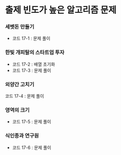 # 출제 빈도가 높은 알고리즘 문제  

### 세벳돈 만들기
- 코드 17-1 : 문제 풀이  

### 한빛 개피탈의 스타트업 투자  
- 코드 17-2 : 배열 초기화  
- 코드 17-3 : 문제 풀이  

### 외양간 고치기
코드 17-4 : 문제 풀이  

### 영역의 크기  
- 코드 17-5 : 문제 풀이

### 식인종과 연구원  
- 코드 17-6 : 문제 풀이
